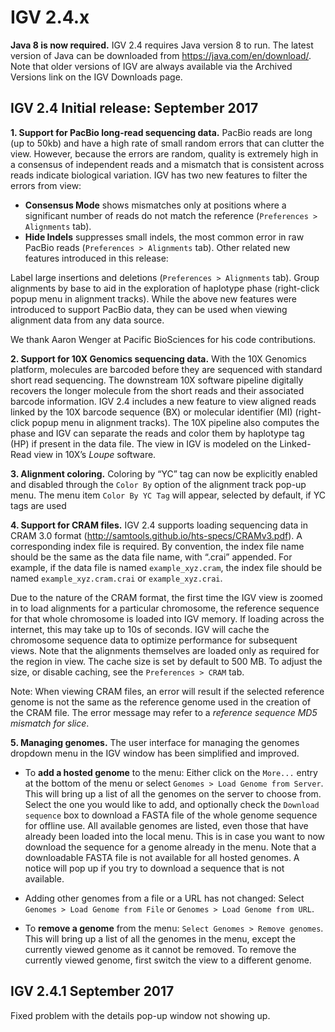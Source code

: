 # IGV 2.4.x

**Java 8 is now required.** IGV 2.4 requires Java version 8 to run. The latest version of Java can be downloaded from https://java.com/en/download/. Note that older versions of IGV are always available via the Archived Versions link on the IGV Downloads page.

## IGV 2.4  Initial release: September 2017

**1. Support for PacBio long-read sequencing data.** PacBio reads are long (up to 50kb) and have a high rate of small random errors that can clutter the view. However, because the errors are random, quality is extremely high in a consensus of independent reads and a mismatch that is consistent across reads indicate biological variation. IGV has two new features to filter the errors from view:

* **Consensus Mode** shows mismatches only at positions where a significant number of reads do not match the reference (`Preferences > Alignments` tab).
* **Hide Indels** suppresses small indels, the most common error in raw PacBio reads (`Preferences > Alignments` tab).
Other related new features introduced in this release: 

Label large insertions and deletions (`Preferences > Alignments` tab).
Group alignments by base to aid in the exploration of haplotype phase (right-click popup menu in alignment tracks).
​​While the above new features were introduced to support PacBio data, they can be used when viewing alignment data from any data source.

We thank Aaron Wenger at Pacific BioSciences for his code contributions.

**2. Support for 10X Genomics sequencing data.** With the 10X Genomics platform, molecules are barcoded before they are sequenced with standard short read sequencing. The downstream 10X software pipeline digitally recovers the longer molecule from the short reads and their associated barcode information. IGV 2.4 includes a new feature to view aligned reads linked by the 10X barcode sequence (BX) or molecular identifier (MI) (right-click popup menu in alignment tracks). The 10X pipeline also computes the phase and IGV can separate the reads and color them by haplotype tag (HP) if present in the data file. The view in IGV is modeled on the Linked-Read view in 10X’s _Loupe_ software.

**3. Alignment coloring.** Coloring by “YC” tag can now be explicitly enabled and disabled through the `Color By` option of the alignment track pop-up menu. The menu item `Color By YC Tag` will appear, selected by default, if YC tags are used

**4. Support for CRAM files.** IGV 2.4 supports loading sequencing data in CRAM 3.0 format (http://samtools.github.io/hts-specs/CRAMv3.pdf). A corresponding index file is required. By convention, the index file name should be the same as the data file name, with “.crai” appended. For example, if the data file is named `example_xyz.cram`, the index file should be named `example_xyz.cram.crai` or `example_xyz.crai`.

Due to the nature of the CRAM format, the first time the IGV view is zoomed in to load alignments for a particular chromosome, the reference sequence for that whole chromosome is loaded into IGV memory. If loading across the internet, this may take up to 10s of seconds. IGV will cache the chromosome sequence data to optimize performance for subsequent views. Note that the alignments themselves are loaded only as required for the region in view.  The cache size is set by default to 500 MB.  To adjust the size, or disable caching, see the `Preferences > CRAM` tab.

Note: When viewing CRAM files, an error will result if the selected reference genome is not the same as the reference genome used in the creation of the CRAM file. The error message may refer to a _reference sequence MD5 mismatch for slice_.    

**5. Managing genomes.** The user interface for managing the genomes dropdown menu in the IGV window has been simplified and improved. 

* To **add a hosted genome** to the menu: Either click on the `More...` entry at the bottom of the menu or select `Genomes > Load Genome from Server`. This will bring up a list of all the genomes on the server to choose from. Select the one you would like to add, and optionally check the `Download sequence` box to download a FASTA file of the whole genome sequence for offline use. All available genomes are listed, even those that have already been loaded into the local menu. This is in case you want to now download the sequence for a genome already in the menu. Note that a downloadable FASTA file is not available for all hosted genomes. A notice will pop up if you try to download a sequence that is not available.

* Adding other genomes from a file or a URL has not changed: Select `Genomes > Load Genome from File` or `Genomes > Load Genome from URL`.

* To **remove a genome** from the menu: `Select Genomes > Remove genomes`. This will bring up a list of all the genomes in the menu, except the currently viewed genome as it cannot be removed. To remove the currently viewed genome, first switch the view to a different genome. 
 
## IGV 2.4.1   September 2017

Fixed problem with the details pop-up window not showing up.

